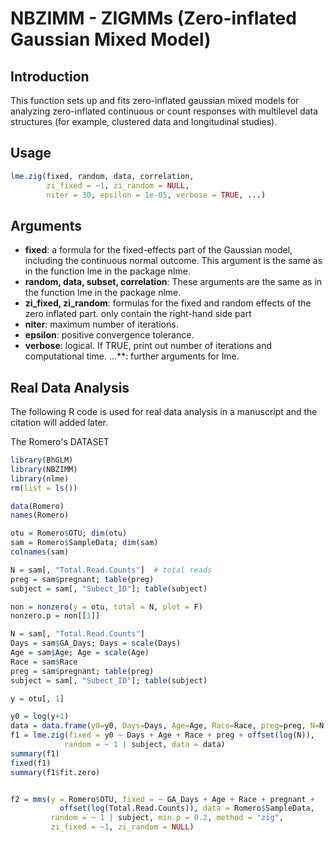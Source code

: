 
# NBZIMM - ZIGMMs (Zero-inflated Gaussian Mixed Model)

## Introduction

This function sets up and fits zero-inflated gaussian mixed models for analyzing zero-inflated continuous or count responses with multilevel data structures (for example, clustered data and longitudinal studies).

## Usage
```r
lme.zig(fixed, random, data, correlation, 
        zi_fixed = ~1, zi_random = NULL,
        niter = 30, epsilon = 1e-05, verbose = TRUE, ...)  
```
## Arguments

- **fixed**: a formula for the fixed-effects part of the Gaussian model, including the continuous normal outcome. This argument is the same as in the function lme in the package nlme.
- **random, data, subset, correlation**: These arguments are the same as in the function lme in the package nlme.
- **zi_fixed, zi_random**: formulas for the fixed and random effects of the zero inflated part. only contain the right-hand side part
- **niter**: maximum number of iterations.
- **epsilon**: positive convergence tolerance.
- **verbose**: logical. If TRUE, print out number of iterations and computational time.
...**: further arguments for lme.

## Real Data Analysis
The following R code is used for real data analysis in a manuscript and the citation will added later.

The Romero's DATASET
```r
library(BhGLM)
library(NBZIMM)
library(nlme)
rm(list = ls())

data(Romero)
names(Romero)

otu = Romero$OTU; dim(otu)
sam = Romero$SampleData; dim(sam)
colnames(sam)

N = sam[, "Total.Read.Counts"]  # total reads
preg = sam$pregnant; table(preg)
subject = sam[, "Subect_ID"]; table(subject)

non = nonzero(y = otu, total = N, plot = F)
nonzero.p = non[[1]]

N = sam[, "Total.Read.Counts"]        
Days = sam$GA_Days; Days = scale(Days)
Age = sam$Age; Age = scale(Age)
Race = sam$Race
preg = sam$pregnant; table(preg)
subject = sam[, "Subect_ID"]; table(subject)

y = otu[, 1]

y0 = log(y+1)
data = data.frame(y0=y0, Days=Days, Age=Age, Race=Race, preg=preg, N=N, subject=subject)
f1 = lme.zig(fixed = y0 ~ Days + Age + Race + preg + offset(log(N)), 
            random = ~ 1 | subject, data = data) 
summary(f1)
fixed(f1)
summary(f1$fit.zero)


f2 = mms(y = Romero$OTU, fixed = ~ GA_Days + Age + Race + pregnant + 
           offset(log(Total.Read.Counts)), data = Romero$SampleData,
         random = ~ 1 | subject, min.p = 0.2, method = "zig", 
         zi_fixed = ~1, zi_random = NULL)

```
